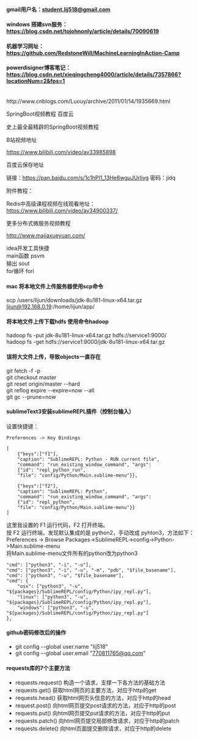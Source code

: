#### gmail用户名：student.lij518@gmail.com
#### windows 搭建svn服务：https://blog.csdn.net/tojohnonly/article/details/70090619
#### 机器学习网址：https://github.com/RedstoneWill/MachineLearningInAction-Camp
#### powerdisigner博客笔记：https://blog.csdn.net/xieqingcheng4000/article/details/7357866?locationNum=2&fps=1
<br>
http://www.cnblogs.com/Luouy/archive/2011/01/14/1935669.html

SpringBoot视频教程 百度云

史上最全最精辟的SpringBoot视频教程

B站视频地址

https://www.bilibili.com/video/av33985898

百度云保存地址

链接：https://pan.baidu.com/s/1c1hPI1_13He6wguJUrlivg 密码：jidq

附件教程：

Redis中高级课程视频在线观看地址：https://www.bilibili.com/video/av34900337/

更多分布式微服务视频教程

http://www.majiaxueyuan.com/<br>

idea开发工具快捷<br>
main函数    psvm<br>
输出        sout<br>
for循环     fori<br>
#### mac 将本地文件上传服务器使用scp命令
scp /users/lijun/downloads/jdk-8u181-linux-x64.tar.gz lijun@192.168.0.19:/home/lijun/app/ <br>
#### 将本地文件上传下载hdfs  使用命令hadoop
hadoop fs -put jdk-8u181-linux-x64.tar.gz hdfs://service1:9000/<br>
hadoop fs -get hdfs://service1:9000/jdk-8u181-linux-x64.tar.gz<br>
#### 误将大文件上传，导致objects一直存在
git fetch -f -p <br>
git checkout master <br>
git reset origin/master --hard  <br>
git reflog expire --expire=now --all <br>
git gc --prune=now
#### sublimeText3安装sublimeREPL插件（控制台输入）
设置快捷键：<br>
```
Preferences -> Key Bindings

[   
    {"keys":["f1"],
    "caption": "SublimeREPL: Python - RUN current file",
    "command": "run_existing_window_command", "args":
    {"id": "repl_python_run",
    "file": "config/Python/Main.sublime-menu"}},

    {"keys":["f2"],
    "caption": "SublimeREPL: Python",
    "command": "run_existing_window_command", "args":
    {"id": "repl_python",
    "file": "config/Python/Main.sublime-menu"}}
]
```
这里我设置的 F1 运行代码，F2 打开终端。<br>
按 F2 运行终端，发现默认集成的是 python2，手动改成 pyhton3，方法如下：<br>
Preferences -> Browse Packages->SublimeREPL->config->Python->Main.sublime-menu<br>
将Main.sublime-menu文件所有的python改为python3<br>
```
"cmd": ["python3", "-i", "-u"],
"cmd": ["python3", "-i", "-u", "-m", "pdb", "$file_basename"],
"cmd": ["python3", "-u", "$file_basename"],
"cmd": {
    "osx": ["python3", "-u", "${packages}/SublimeREPL/config/Python/ipy_repl.py"],
    "linux": ["python3", "-u", "${packages}/SublimeREPL/config/Python/ipy_repl.py"],
    "windows": ["python3", "-u", "${packages}/SublimeREPL/config/Python/ipy_repl.py"]
},
```
#### github密码修改后的操作
- git config --global user.name "lij518"
- git config --global user.email "770811765@qq.com"




#### requests库的7个主要方法
- requests.request() 构造一个请求，支撑一下各方法的基础方法
- requests.get() 获取html网页的主要方法，对应于http的get
- requests.head() 获取html网页头信息的方法，对应于http的head
- request.post()  向html网页提交post请求的方法，对应于http的post
- requests.put()    向html网页提交put请求的方法，对应于http的put
- requests.patch()   向html网页提交局部修改请求，对应于http的patch
- requests.delete()   向html页面提交删除请求，对应于http的delete
